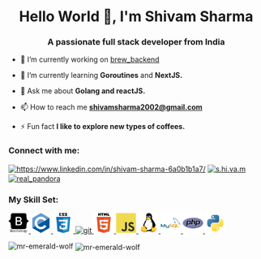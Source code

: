<h1 align="center">Hello World 👋, I'm Shivam Sharma</h1>
<h3 align="center">A passionate full stack developer from India</h3>

- 🔭 I’m currently working on [brew_backend](https://github.com/Mr-Emerald-Wolf/brew_backend)

- 🌱 I’m currently learning **Goroutines** and **NextJS.**

- 💬 Ask me about **Golang and reactJS.**

- 📫 How to reach me **shivamsharma2002@gmail.com**

- ⚡ Fun fact **I like to explore new types of coffees.**

<h3 align="left">Connect with me:</h3>
<p align="left">
<a href="https://linkedin.com/in/https://www.linkedin.com/in/shivam-sharma-6a0b1b1a7/" target="blank"><img align="center" src="https://raw.githubusercontent.com/rahuldkjain/github-profile-readme-generator/master/src/images/icons/Social/linked-in-alt.svg" alt="https://www.linkedin.com/in/shivam-sharma-6a0b1b1a7/" height="30" width="40" /></a>
<a href="https://instagram.com/s.hi.va.m" target="blank"><img align="center" src="https://raw.githubusercontent.com/rahuldkjain/github-profile-readme-generator/master/src/images/icons/Social/instagram.svg" alt="s.hi.va.m" height="30" width="40" /></a>
<a href="https://www.codechef.com/users/real_pandora" target="blank"><img align="center" src="https://cdn.jsdelivr.net/npm/simple-icons@3.1.0/icons/codechef.svg" alt="real_pandora" height="30" width="40" /></a>
</p>

<h3 align="left">My Skill Set:</h3>
<p align="left"> <a href="https://getbootstrap.com" target="_blank"> <img src="https://raw.githubusercontent.com/devicons/devicon/master/icons/bootstrap/bootstrap-plain-wordmark.svg" alt="bootstrap" width="40" height="40"/> </a> <a href="https://www.cprogramming.com/" target="_blank"> <img src="https://raw.githubusercontent.com/devicons/devicon/master/icons/c/c-original.svg" alt="c" width="40" height="40"/> </a> <a href="https://www.w3schools.com/css/" target="_blank"> <img src="https://raw.githubusercontent.com/devicons/devicon/master/icons/css3/css3-original-wordmark.svg" alt="css3" width="40" height="40"/> </a> <a href="https://git-scm.com/" target="_blank"> <img src="https://www.vectorlogo.zone/logos/git-scm/git-scm-icon.svg" alt="git" width="40" height="40"/> </a> <a href="https://www.w3.org/html/" target="_blank"> <img src="https://raw.githubusercontent.com/devicons/devicon/master/icons/html5/html5-original-wordmark.svg" alt="html5" width="40" height="40"/> </a> <a href="https://developer.mozilla.org/en-US/docs/Web/JavaScript" target="_blank"> <img src="https://raw.githubusercontent.com/devicons/devicon/master/icons/javascript/javascript-original.svg" alt="javascript" width="40" height="40"/> </a> <a href="https://www.linux.org/" target="_blank"> <img src="https://raw.githubusercontent.com/devicons/devicon/master/icons/linux/linux-original.svg" alt="linux" width="40" height="40"/> </a> <a href="https://www.mysql.com/" target="_blank"> <img src="https://raw.githubusercontent.com/devicons/devicon/master/icons/mysql/mysql-original-wordmark.svg" alt="mysql" width="40" height="40"/> </a> <a href="https://www.php.net" target="_blank"> <img src="https://raw.githubusercontent.com/devicons/devicon/master/icons/php/php-original.svg" alt="php" width="40" height="40"/> </a> <a href="https://www.python.org" target="_blank"> <img src="https://raw.githubusercontent.com/devicons/devicon/master/icons/python/python-original.svg" alt="python" width="40" height="40"/> </a> </p>

<p><img align="left" src="https://github-readme-stats.vercel.app/api/top-langs?username=mr-emerald-wolf&show_icons=true&locale=en&layout=compact" alt="mr-emerald-wolf" /></p>

<p>&nbsp;<img align="center" src="https://github-readme-stats.vercel.app/api?username=mr-emerald-wolf&show_icons=true&locale=en" alt="mr-emerald-wolf" /></p>
